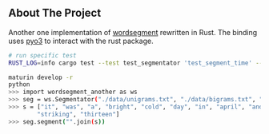 ## About The Project

Another one implementation of [wordsegment](https://github.com/grantjenks/python-wordsegment) rewritten in Rust. The binding uses [pyo3](https://github.com/PyO3/pyo3) to interact with the rust package.


```bash
# run specific test
RUST_LOG=info cargo test --test test_segmentator 'test_segment_time' -- --nocapture

```


```bash
maturin develop -r 
python
>>> import wordsegment_another as ws
>>> seg = ws.Segmentator("./data/unigrams.txt", "./data/bigrams.txt", "./data/words.txt")
>>> s = ["it", "was", "a", "bright", "cold", "day", "in", "april", "and", "the", "clocks", "were",
        "striking", "thirteen"]
>>> seg.segment("".join(s))

```